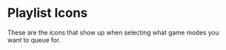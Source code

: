# Playlist Icons

These are the icons that show up when selecting what game modes you want to queue for.
